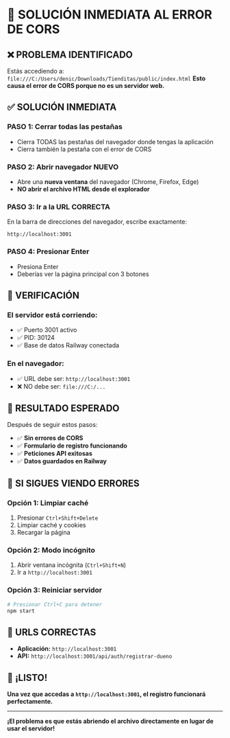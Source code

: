 # 🚨 SOLUCIÓN INMEDIATA AL ERROR DE CORS

## ❌ **PROBLEMA IDENTIFICADO**
Estás accediendo a: `file:///C:/Users/denic/Downloads/Tienditas/public/index.html`
**Esto causa el error de CORS porque no es un servidor web.**

## ✅ **SOLUCIÓN INMEDIATA**

### **PASO 1: Cerrar todas las pestañas**
- Cierra TODAS las pestañas del navegador donde tengas la aplicación
- Cierra también la pestaña con el error de CORS

### **PASO 2: Abrir navegador NUEVO**
- Abre una **nueva ventana** del navegador (Chrome, Firefox, Edge)
- **NO abrir el archivo HTML desde el explorador**

### **PASO 3: Ir a la URL CORRECTA**
En la barra de direcciones del navegador, escribe exactamente:
```
http://localhost:3001
```

### **PASO 4: Presionar Enter**
- Presiona Enter
- Deberías ver la página principal con 3 botones

## 🔧 **VERIFICACIÓN**

### **El servidor está corriendo:**
- ✅ Puerto 3001 activo
- ✅ PID: 30124
- ✅ Base de datos Railway conectada

### **En el navegador:**
- ✅ URL debe ser: `http://localhost:3001`
- ❌ NO debe ser: `file:///C:/...`

## 🎯 **RESULTADO ESPERADO**

Después de seguir estos pasos:
- ✅ **Sin errores de CORS**
- ✅ **Formulario de registro funcionando**
- ✅ **Peticiones API exitosas**
- ✅ **Datos guardados en Railway**

## 🚨 **SI SIGUES VIENDO ERRORES**

### **Opción 1: Limpiar caché**
1. Presionar `Ctrl+Shift+Delete`
2. Limpiar caché y cookies
3. Recargar la página

### **Opción 2: Modo incógnito**
1. Abrir ventana incógnita (`Ctrl+Shift+N`)
2. Ir a `http://localhost:3001`

### **Opción 3: Reiniciar servidor**
```bash
# Presionar Ctrl+C para detener
npm start
```

## 📱 **URLS CORRECTAS**

- **Aplicación:** `http://localhost:3001`
- **API:** `http://localhost:3001/api/auth/registrar-dueno`

## 🎉 **¡LISTO!**

**Una vez que accedas a `http://localhost:3001`, el registro funcionará perfectamente.**

---

**¡El problema es que estás abriendo el archivo directamente en lugar de usar el servidor!** 